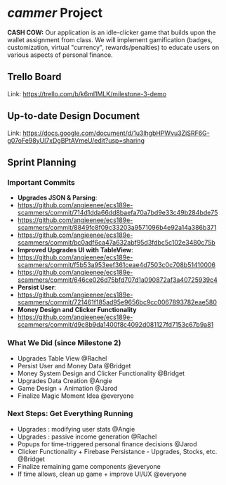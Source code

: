 # $cammer$ Project
**CASH COW:** Our application is an idle-clicker game that builds upon the wallet assignment from class. We will implement gamification (badges, customization, virtual "currency", rewards/penalties) to educate users on various aspects of personal finance.

## Trello Board
Link: https://trello.com/b/k6ml1MLK/milestone-3-demo

## Up-to-date Design Document
Link: https://docs.google.com/document/d/1u3lhgbHPWvu3ZiSRF6G-g07oFe98yUl7xDgBPtAVmeU/edit?usp=sharing

## Sprint Planning

### Important Commits
- **Upgrades JSON & Parsing**:
- https://github.com/angieenee/ecs189e-scammers/commit/714d1dda66dd8baefa70a7bd9e33c49b284bde75
- https://github.com/angieenee/ecs189e-scammers/commit/8849fc8f09c33203a9571096b4e92a14a386b371
- https://github.com/angieenee/ecs189e-scammers/commit/bc0adf6ca47a632abf95d3fdbc5c102e3480c75b
- **Improved Upgrades UI with TableView**:
- https://github.com/angieenee/ecs189e-scammers/commit/f5b53a953eef361ceae4d7503c0c708b51410006
- https://github.com/angieenee/ecs189e-scammers/commit/646ce026d75bfd707d1a090872af3a40725939c4
- **Persist User**: 
- https://github.com/angieenee/ecs189e-scammers/commit/721461f185ad95e9656bc9cc0067893782eae580
- **Money Design and Clicker Functionality**
- https://github.com/angieenee/ecs189e-scammers/commit/d9c8b9da1400f8c4092d081127fd7153c67b9a81

### What We Did (since Milestone 2)
- Upgrades Table View @Rachel
- Persist User and Money Data @Bridget
- Money System Design and Clicker Functionality @Bridget
- Upgrades Data Creation @Angie
- Game Design + Animation @Jarod
- Finalize Magic Moment Idea @everyone

### Next Steps: Get Everything Running
- Upgrades : modifying user stats @Angie
- Upgrades : passive income generation @Rachel
- Popups for time-triggered personal finance decisions @Jarod
- Clicker Functionality + Firebase Persistance - Upgrades, Stocks, etc. @Bridget
- Finalize remaining game components @everyone
- If time allows, clean up game + improve UI/UX @everyone

